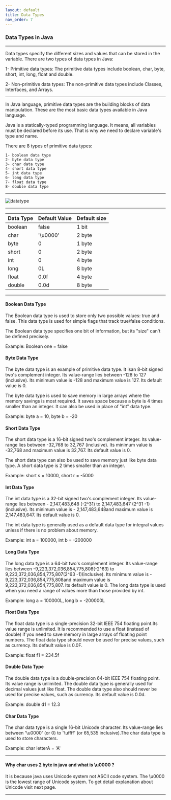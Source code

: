 ```yaml
---
layout: default
title: Data Types
nav_order: 7
---
```

### Data Types in Java

--------

Data types specify the different sizes and values that can be stored in the variable. There are two types of data types in Java:

   1- Primitive data types: The primitive data types include boolean, char, byte, short, int, long, float and double.
   
   2- Non-primitive data types: The non-primitive data types include Classes, Interfaces, and Arrays.


-------

In Java language, primitive data types are the building blocks of data manipulation. These are the most basic data types available in Java language.

Java is a statically-typed programming language. It means, all variables must be declared before its use. That is why we need to declare variable's type and name.

There are 8 types of primitive data types:

    1- boolean data type
    2- byte data type
    3- char data type
    4- short data type
    5- int data type
    6- long data type
    7- float data type
    8- double data type

--------

![datatype](https://static.javatpoint.com/images/java-data-types.png)

----------

| Data Type | Default Value | Default size |
| ----------| ------------- | ------------- |
|boolean 	| false 	|1 bit
|char 	| '\u0000' 	|2 byte
|byte 	| 0 	|1 byte
|short 	| 0 	|2 byte
|int 	| 0 	|4 byte
| long 	 | 0L 	|8 byte
| float 	 | 0.0f 	|4 byte
| double 	 | 0.0d 	|8 byte


---------

#### Boolean Data Type

The Boolean data type is used to store only two possible values: true and false. This data type is used for simple flags that track true/false conditions.

The Boolean data type specifies one bit of information, but its "size" can't be defined precisely.

Example: Boolean one = false


#### Byte Data Type

The byte data type is an example of primitive data type. It isan 8-bit signed two's complement integer. Its value-range lies between -128 to 127 (inclusive). Its minimum value is -128 and maximum value is 127. Its default value is 0.

The byte data type is used to save memory in large arrays where the memory savings is most required. It saves space because a byte is 4 times smaller than an integer. It can also be used in place of "int" data type.

Example: byte a = 10, byte b = -20

#### Short Data Type

The short data type is a 16-bit signed two's complement integer. Its value-range lies between -32,768 to 32,767 (inclusive). Its minimum value is -32,768 and maximum value is 32,767. Its default value is 0.

The short data type can also be used to save memory just like byte data type. A short data type is 2 times smaller than an integer.

Example: short s = 10000, short r = -5000

#### Int Data Type

The int data type is a 32-bit signed two's complement integer. Its value-range lies between - 2,147,483,648 (-2^31) to 2,147,483,647 (2^31 -1) (inclusive). Its minimum value is - 2,147,483,648and maximum value is 2,147,483,647. Its default value is 0.

The int data type is generally used as a default data type for integral values unless if there is no problem about memory.

Example: int a = 100000, int b = -200000

#### Long Data Type

The long data type is a 64-bit two's complement integer. Its value-range lies between -9,223,372,036,854,775,808(-2^63) to 9,223,372,036,854,775,807(2^63 -1)(inclusive). Its minimum value is - 9,223,372,036,854,775,808and maximum value is 9,223,372,036,854,775,807. Its default value is 0. The long data type is used when you need a range of values more than those provided by int.

Example: long a = 100000L, long b = -200000L

#### Float Data Type

The float data type is a single-precision 32-bit IEEE 754 floating point.Its value range is unlimited. It is recommended to use a float (instead of double) if you need to save memory in large arrays of floating point numbers. The float data type should never be used for precise values, such as currency. Its default value is 0.0F.

Example: float f1 = 234.5f

#### Double Data Type

The double data type is a double-precision 64-bit IEEE 754 floating point. Its value range is unlimited. The double data type is generally used for decimal values just like float. The double data type also should never be used for precise values, such as currency. Its default value is 0.0d.

Example: double d1 = 12.3

#### Char Data Type

The char data type is a single 16-bit Unicode character. Its value-range lies between '\u0000' (or 0) to '\uffff' (or 65,535 inclusive).The char data type is used to store characters.

Example: char letterA = 'A'

-----------

#### Why char uses 2 byte in java and what is \u0000 ?

It is because java uses Unicode system not ASCII code system. The \u0000 is the lowest range of Unicode system. To get detail explanation about Unicode visit next page. 
  
  
--------
